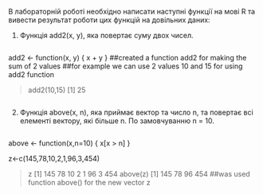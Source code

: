 В лабораторній роботі необхідно написати наступні функції на мові R та вивести
результат роботи цих функцій на довільних даних:
  1. Функція add2(x, y), яка повертає суму двох чисел.
```R
```
add2 <- function(x, y) {
        x + y
}
##created a function add2 for making the sum of 2 values
##for example we can use 2 values 10 and 15 for using add2 function
> add2(10,15)
[1] 25
```R
```
2. Функція above(x, n), яка приймає вектор та число n, та повертає всі
елементі вектору, які більше n. По замовчуванню n = 10.
```R
```
above <- function(x,n=10) {
  x[x > n]
}

z<-c(145,78,10,2,1,96,3,454)
> z
[1] 145  78  10   2   1  96   3 454
> above(z)
[1] 145  78  96 454
##was used function above() for the new vector z
